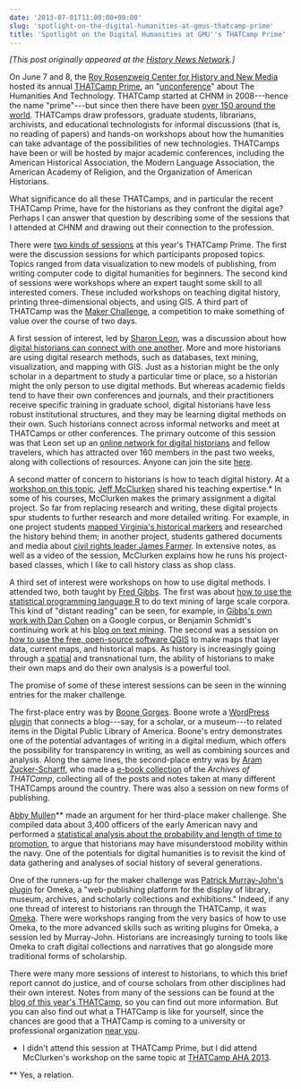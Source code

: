 ```yaml
---
date: '2013-07-01T11:00:00+00:00'
slug: 'spotlight-on-the-digital-humanities-at-gmus-thatcamp-prime'
title: 'Spotlight on the Digital Humanities at GMU''s THATCamp Prime'
---
```


*\[This post originally appeared at the [History News Network](http://hnn.us/articles/spotlight-digital-humanities-gmus-thatcamp-prime).\]*

On June 7 and 8, the [Roy Rosenzweig Center for History and New Media](http://chnm.gmu.edu/) hosted its annual [THATCamp Prime](http://chnm2013.thatcamp.org/), an "[unconference](http://en.wikipedia.org/wiki/Unconference)" about The Humanities And Technology. THATCamp started at CHNM in 2008---hence the name "prime"---but since then there have been [over 150 around the world](http://thatcamp.org/about/map/). THATCamps draw professors, graduate students, librarians, archivists, and educational technologists for informal discussions (that is, no reading of papers) and hands-on workshops about how the humanities can take advantage of the possibilities of new technologies. THATCamps have been or will be hosted by major academic conferences, including the American Historical Association, the Modern Language Association, the American Academy of Religion, and the Organization of American Historians.

What significance do all these THATCamps, and in particular the recent THATCamp Prime, have for the historians as they confront the digital age? Perhaps I can answer that question by describing some of the sessions that I attended at CHNM and drawing out their connection to the profession.

There were [two kinds of sessions](http://chnm2013.thatcamp.org/schedule/) at this year's THATCamp Prime. The first were the discussion sessions for which participants proposed topics. Topics ranged from data visualization to new models of publishing, from writing computer code to digital humanities for beginners. The second kind of sessions were workshops where an expert taught some skill to all interested comers. These included workshops on teaching digital history, printing three-dimensional objects, and using GIS. A third part of THATCamp was the [Maker Challenge](http://chnm2013.thatcamp.org/challenge/), a competition to make something of value over the course of two days.

A first session of interest, led by [Sharon Leon](http://chnm.gmu.edu/staff/sharon-leon/), was a discussion about how [digital historians can connect with one another](http://chnm2013.thatcamp.org/notepads/digital-historians-working-group/). More and more historians are using digital research methods, such as databases, text mining, visualization, and mapping with GIS. Just as a historian might be the only scholar in a department to study a particular time or place, so a historian might the only person to use digital methods. But whereas academic fields tend to have their own conferences and journals, and their practitioners receive specific training in graduate school, digital historians have less robust institutional structures, and they may be learning digital methods on their own. Such historians connect across informal networks and meet at THATCamps or other conferences. The primary outcome of this session was that Leon set up an [online network for digital historians](http://www.digitalhistorians.org/) and fellow travelers, which has attracted over 160 members in the past two weeks, along with collections of resources. Anyone can join the site [here](http://www.digitalhistorians.org/).

A second matter of concern to historians is how to teach digital history. At a [workshop on this topic](https://docs.google.com/a/lincolnmullen.com/document/d/1GNbwozFt--ab_RyReU7WumOtSZuNmYhUazhSljIk8RQ/edit), [Jeff McClurken](http://mcclurken.org/) shared his teaching expertise.\* In some of his courses, McClurken makes the primary assignment a digital project. So far from replacing research and writing, these digital projects spur students to further research and more detailed writing. For example, in one project students [mapped Virginia's historical markers](http://fredmarkers.umwblogs.org/) and researched the history behind them; in another project, students gathered documents and media about [civil rights leader James Farmer](http://jamesfarmer.umwblogs.org/). In extensive notes, as well as a video of the session, McClurken explains how he runs his project-based classes, which I like to call history class as shop class.

A third set of interest were workshops on how to use digital methods. I attended two, both taught by [Fred Gibbs](http://fredgibbs.net/). The first was about [how to use the statistical programming language R](http://fredgibbs.net/blog/tutorials/document-similarity-with-r/) to do text mining of large scale corpora. This kind of "distant reading" can be seen, for example, in [Gibbs's own work with Dan Cohen](http://www.dancohen.org/2010/10/04/searching-for-the-victorians/) on a Google corpus, or Benjamin Schmidt's continuing work at his [blog on text mining](http://sappingattention.blogspot.com/). The second was a session on [how to use the free, open-source software QGIS](http://fredgibbs.net/blog/tutorials/getting-started-with-qgis/) to make maps that layer data, current maps, and historical maps. As history is increasingly going through a [spatial](http://toolingup.stanford.edu/?page_id=1139) and transnational turn, the ability of historians to make their own maps and do their own analysis is a powerful tool.

The promise of some of these interest sessions can be seen in the winning entries for the maker challenge.

The first-place entry was by [Boone Gorges](http://boone.gorg.es/). Boone wrote a [WordPress plugin](http://chnm2013.thatcamp.org/06/08/maker-challenge-wordpress-plugin-for-displaying-related-items-from-the-dpla/) that connects a blog---say, for a scholar, or a museum---to related items in the Digital Public Library of America. Boone's entry demonstrates one of the potential advantages of writing in a digital medium, which offers the possibility for transparency in writing, as well as combining sources and analysis. Along the same lines, the second-place entry was by [Aram Zucker-Scharff](http://aramzuckerscharff.com/), who made a [e-book collection](http://chnm2013.thatcamp.org/06/08/the-thatcamp-google-docs-archive-ebook/) of the *Archives of THATCamp*, collecting all of the posts and notes taken at many different THATCamps around the country. There was also a session on new forms of publishing.

[Abby Mullen](http://abbymullen.org)\*\* made an argument for her third-place maker challenge. She compiled data about 3,400 officers of the early American navy and performed a [statistical analysis about the probability and length of time to promotion](http://chnm2013.thatcamp.org/06/08/maker-challenge-visualizing-promotions-in-the-u-s-navy-1798-1849/), to argue that historians may have misunderstood mobility within the navy. One of the potentials for digital humanities is to revisit the kind of data gathering and analyses of social history of several generations.

One of the runners-up for the maker challenge was [Patrick Murray-John's](http://hackingthehumanities.org/) [plugin](http://chnm2013.thatcamp.org/06/08/omeka-plugin/) for Omeka, a "web-publishing platform for the display of library, museum, archives, and scholarly collections and exhibitions." Indeed, if any one thread of interest to historians ran through the THATCamp, it was [Omeka](http://omeka.org/). There were workshops ranging from the very basics of how to use Omeka, to the more advanced skills such as writing plugins for Omeka, a session led by Murray-John. Historians are increasingly turning to tools like Omeka to craft digital collections and narratives that go alongside more traditional forms of scholarship.

There were many more sessions of interest to historians, to which this brief report cannot do justice, and of course scholars from other disciplines had their own interest. Notes from many of the sessions can be found at the [blog of this year's THATCamp](http://chnm2013.thatcamp.org/), so you can find out more information. But you can also find out what a THATCamp is like for yourself, since the chances are good that a THATCamp is coming to a university or professional organization [near you](http://thatcamp.org/camps/).

-   I didn't attend this session at THATCamp Prime, but I did attend McClurken's workshop on the same topic at [THATCamp AHA 2013](http://aha2013.thatcamp.org/).

\*\* Yes, a relation.
